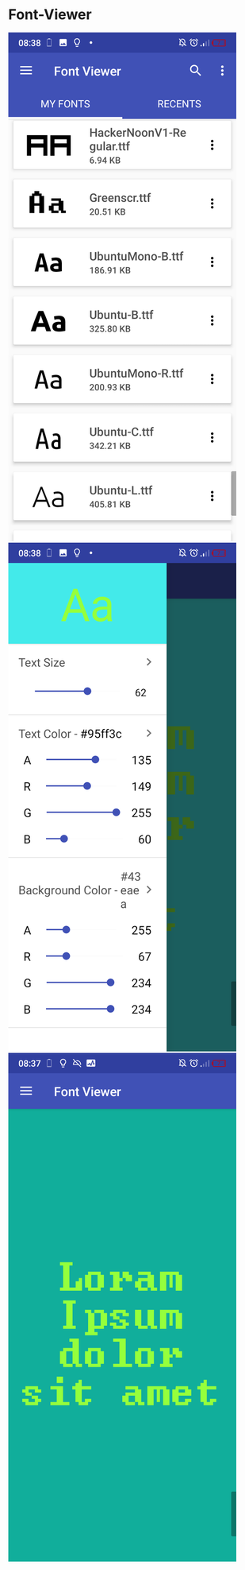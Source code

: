 # Font-Viewer

![Screenshot 1](https://raw.githubusercontent.com/masrafi115/Font-Viewer/refs/heads/main/screenshots/Screenshot_20230521-083808.png)
![Screenshot 2](https://raw.githubusercontent.com/masrafi115/Font-Viewer/refs/heads/main/screenshots/Screenshot_20230521-083800.png)
![Screenshot 3](https://raw.githubusercontent.com/masrafi115/Font-Viewer/refs/heads/main/screenshots/Screenshot_20230521-083729.png)
